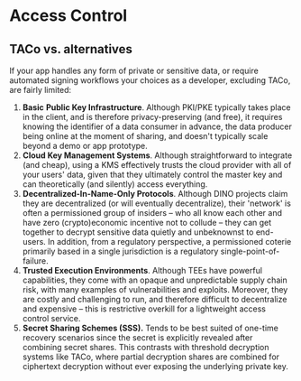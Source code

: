# Access Control

## **TACo vs. alternatives**

If your app handles any form of private or sensitive data, or require automated signing workflows your choices as a developer, excluding TACo, are fairly limited:&#x20;

1. **Basic** **Public Key Infrastructure**. Although PKI/PKE typically takes place in the client, and is therefore privacy-preserving (and free), it requires knowing the identifier of a data consumer in advance, the data producer being online at the moment of sharing, and doesn't typically scale beyond a demo or app prototype.&#x20;
2. **Cloud Key Management Systems**. Although straightforward to integrate (and cheap), using a KMS effectively trusts the cloud provider with all of your users' data, given that they ultimately control the master key and can theoretically (and silently) access everything.&#x20;
3. **Decentralized-In-Name-Only Protocols**. Although DINO projects claim they are decentralized (or will eventually decentralize), their 'network' is often a permissioned group of insiders – who all know each other and have zero (crypto)economic incentive not to collude – they can get together to decrypt sensitive data quietly and unbeknownst to end-users. In addition, from a regulatory perspective, a permissioned coterie primarily based in a single jurisdiction is a regulatory single-point-of-failure.&#x20;
4. **Trusted Execution Environments**. Although TEEs have powerful capabilities, they come with an opaque and unpredictable supply chain risk, with many examples of vulnerabilities and exploits. Moreover, they are costly and challenging to run, and therefore difficult to decentralize and expensive – this is restrictive overkill for a lightweight access control service.
5. **Secret Sharing Schemes (SSS).** Tends to be best suited of one-time recovery scenarios since the secret is explicitly revealed after combining secret shares. This contrasts with threshold decryption systems like TACo, where partial decryption shares are combined for ciphertext decryption without ever exposing the underlying private key.
